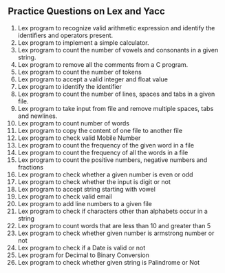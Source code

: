 ## Practice Questions on Lex and Yacc

1. Lex program to recognize valid arithmetic expression and identify the identifiers and operators present. 
2. Lex program to implement a simple calculator.
3. Lex program to count the number of vowels and consonants in a given string.
4. Lex program to remove all the comments from a C program.
5. Lex program to count the number of tokens
6. Lex program to accept a valid integer and float value
7. Lex program to identify the identifier
8. Lex program to count the number of lines, spaces and tabs in a given file.
9. Lex program to take input from file and remove multiple spaces, tabs and newlines.
10. Lex program to count number of words
11. Lex program to copy the content of one file to another file
12. Lex program to check valid Mobile Number
13. Lex program to count the frequency of the given word in a file
14. Lex program to count the frequency of all the words in a file
15. Lex program to count the positive numbers, negative numbers and fractions
16. Lex program to check whether a given number is even or odd
17. Lex program to check whether the input is digit or not
18. Lex program to accept string starting with vowel
19. Lex program to check valid email 
20. Lex program to add line numbers to a given file
21. Lex program to check if characters other than alphabets occur in a string
22. Lex program to count words that are less than 10 and greater than 5
23. Lex program to check whether given number is armstrong number or not
24. Lex program to check if a Date is valid or not
25. Lex program for Decimal to Binary Conversion
26. Lex program to check whether given string is Palindrome or Not